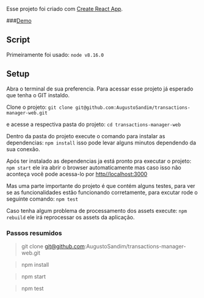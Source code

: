Esse projeto foi criado com [Create React App](https://github.com/facebook/create-react-app).

###[Demo](https://transactions-manager-web.herokuapp.com/)

## Script

Primeiramente foi usado:
`node v8.16.0`

## Setup

Abra o terminal de sua preferencia.
Para acessar esse projeto já esperado que tenha o GIT instaldo.

Clone o projeto:
`git clone git@github.com:AugustoSandim/transactions-manager-web.git`

e acesse a respectiva pasta do projeto:
`cd transactions-manager-web`

Dentro da pasta do projeto execute o comando para instalar as dependencias:
`npm install` isso pode levar alguns minutos dependendo da sua conexão.

Após ter instalado as dependencias ja está pronto pra executar o projeto:
`npm start` ele ira abrir o browser automaticamente mas caso isso não aconteça
você pode acessa-lo por [http//localhost:3000](http://localhost:3000)

Mas uma parte importante do projeto é que contém alguns testes, para ver se as funcionalidades
estão funcionando corretamente, para excutar rode o seguinte comando: 
`npm test`

Caso tenha algum problema de processamento dos assets execute:
`npm rebuild` ele irá reprocessar os assets da aplicação.

### Passos resumidos
>git clone git@github.com:AugustoSandim/transactions-manager-web.git

>npm install

>npm start

>npm test

